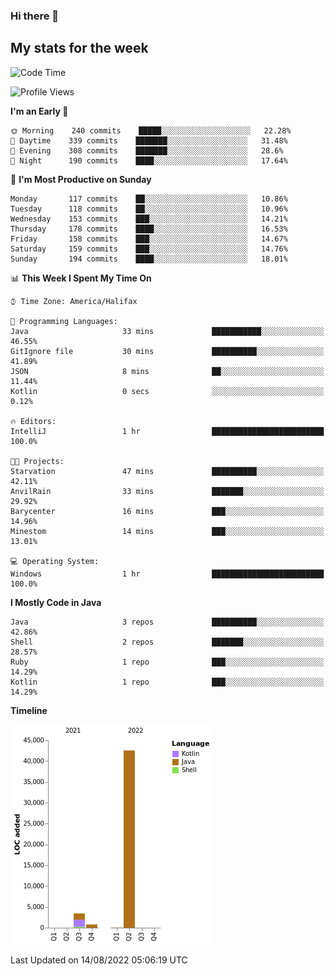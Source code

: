 ### Hi there 👋

## My stats for the week
<!--START_SECTION:waka-->
![Code Time](http://img.shields.io/badge/Code%20Time-370%20hrs%205%20mins-blue)

![Profile Views](http://img.shields.io/badge/Profile%20Views-0-blue)

**I'm an Early 🐤** 

```text
🌞 Morning    240 commits    █████░░░░░░░░░░░░░░░░░░░░   22.28% 
🌆 Daytime    339 commits    ███████░░░░░░░░░░░░░░░░░░   31.48% 
🌃 Evening    308 commits    ███████░░░░░░░░░░░░░░░░░░   28.6% 
🌙 Night      190 commits    ████░░░░░░░░░░░░░░░░░░░░░   17.64%

```
📅 **I'm Most Productive on Sunday** 

```text
Monday       117 commits    ██░░░░░░░░░░░░░░░░░░░░░░░   10.86% 
Tuesday      118 commits    ██░░░░░░░░░░░░░░░░░░░░░░░   10.96% 
Wednesday    153 commits    ███░░░░░░░░░░░░░░░░░░░░░░   14.21% 
Thursday     178 commits    ████░░░░░░░░░░░░░░░░░░░░░   16.53% 
Friday       158 commits    ███░░░░░░░░░░░░░░░░░░░░░░   14.67% 
Saturday     159 commits    ███░░░░░░░░░░░░░░░░░░░░░░   14.76% 
Sunday       194 commits    ████░░░░░░░░░░░░░░░░░░░░░   18.01%

```


📊 **This Week I Spent My Time On** 

```text
⌚︎ Time Zone: America/Halifax

💬 Programming Languages: 
Java                     33 mins             ███████████░░░░░░░░░░░░░░   46.55% 
GitIgnore file           30 mins             ██████████░░░░░░░░░░░░░░░   41.89% 
JSON                     8 mins              ██░░░░░░░░░░░░░░░░░░░░░░░   11.44% 
Kotlin                   0 secs              ░░░░░░░░░░░░░░░░░░░░░░░░░   0.12%

🔥 Editors: 
IntelliJ                 1 hr                █████████████████████████   100.0%

🐱‍💻 Projects: 
Starvation               47 mins             ██████████░░░░░░░░░░░░░░░   42.11% 
AnvilRain                33 mins             ███████░░░░░░░░░░░░░░░░░░   29.92% 
Barycenter               16 mins             ███░░░░░░░░░░░░░░░░░░░░░░   14.96% 
Minestom                 14 mins             ███░░░░░░░░░░░░░░░░░░░░░░   13.01%

💻 Operating System: 
Windows                  1 hr                █████████████████████████   100.0%

```

**I Mostly Code in Java** 

```text
Java                     3 repos             ██████████░░░░░░░░░░░░░░░   42.86% 
Shell                    2 repos             ███████░░░░░░░░░░░░░░░░░░   28.57% 
Ruby                     1 repo              ███░░░░░░░░░░░░░░░░░░░░░░   14.29% 
Kotlin                   1 repo              ███░░░░░░░░░░░░░░░░░░░░░░   14.29%

```


**Timeline**

![Chart not found](https://raw.githubusercontent.com/lyndseyy/lyndseyy/main/charts/bar_graph.png) 


 Last Updated on 14/08/2022 05:06:19 UTC
<!--END_SECTION:waka-->